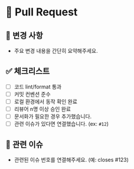 # 📌 Pull Request

## 📄 변경 사항

- 주요 변경 내용을 간단히 요약해주세요.

## ✅ 체크리스트

- [ ] 코드 lint/format 통과
- [ ] 커밋 컨벤션 준수
- [ ] 로컬 환경에서 동작 확인 완료
- [ ] 리뷰어 n명 이상 승인 완료
- [ ] 문서화가 필요한 경우 추가했습니다.
- [ ] 관련 이슈가 있다면 연결했습니다. (ex: `#12`)

## 🔗 관련 이슈

- 관련된 이슈 번호를 연결해주세요. (예: closes #123)
